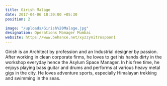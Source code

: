 ```yaml
---
title: Girish Malage
date: 2017-04-06 18:30:00 +05:30
position: 2

image: "/uploads/Girish%20Malage.jpg"
designation: Operations Manager Mumbai
website: https://www.behance.net/xyzzynitrospoon1
---
```


Girish is an Architect by profession and an Industrial designer by passion. After working in clean corporate firms, he loves to get his hands dirty in the workshop everyday hence the Asylum Space Manager. In his free time, he enjoys playing bass guitar and drums and performs at various heavy metal gigs in the city. He loves adventure sports, especially Himalayan trekking and swimming in the seas.